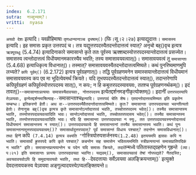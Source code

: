 ```yaml
---
index:  6.2.171
sutra:  नञ्सुभ्याम्?।
vritti:  nyasa
---
```


`अयवो देशः` इत्यादि। यवव्रीहिमाषाः `तृणधान्यानाञ्च द्व्यषाम्()` (फि।सू।२।२७) इत्याद्युदात्तः। 
`समासस्य` इत्यादि। इह समासः प्रकृत उत्तरपदं च। तत्र यद्युत्तरपदस्यैतदन्तोदात्तत्वं स्यात्? अनृचो बह्()वृच इत्यत्र `ऋक्पूरब्धूः` (5.4.74) इत्यादिनाकारे समासान्ते कृते ततः पूर्वस्य ऋक्शब्दस्योत्तरपदस्यान्तोदात्तत्वं प्रसज्येत। समासस्य त्वन्तोदात्तत्वं विधीयमानमकारस्यैव भवति; तस्य समासावयवत्वात्()। समासावयवत्वं तु `समासान्ताः` (5.4.68) इत्याधिकृत्य विधानात्()। तस्मात्? समासावयवस्यैतदन्तोदात्तत्वमिष्यते। कथं पुनरिष्यमाणमुपि लभ्यते? `कपि पूर्वम्()` (6.2.172) इत्यत्र पूर्वग्रहणात्()। तद्धि पूर्वग्रहणमनेन समास्सयान्तोदात्तत्वं विधीयमानं समासावयवस्य कप एव मा भूदित्येवमर्थं क्रियते। यदि तूभयपदस्यैतदन्तोदात्तत्वं स्यात्(), तदान्तरेणापि कपिपूर्वग्रहणं कपिपूर्वस्योत्तरपदस्य सात्(), न कपः; न हि कबुत्तरपदस्यावयवः, ततश्च पूर्वग्रहणनर्थकम्()। इदं तावत्()--`समासान्ताःप्रत्ययाः समासस्यैवावयवाः, नोत्तरपदस्य` इत्येतद्दर्शनमङ्गीकृत्योक्तम्()। इदानीं `उत्तरपदस्यापि तेऽवयवाः, इत्येतद्दर्शनमाश्रित्याह--`समासान्ताश्च` इत्यादि। उत्तरपदं चेति शेषः। एतदन्तोदात्तत्वमिष्यत इति प्रकृतेन सम्बन्धः। इतिकरणो हेतौ। अथ वा--उत्तरपदस्यैवैतदन्तोदात्तत्वमिष्यते। कुतः? समासान्ता उत्तरपदावयवा भवन्तीत्यतो हेतोः। तेनानुचः बह्()वृच इत्यत्र कृते समासान्तेऽन्तोदात्तत्वं भवति, तच्चोत्तरपदस्य भवेत्()। तस्यैव समासान्तस्य भवति, तस्योत्तरपदावयवत्वादिति भावः। सान्तेऽन्तोदात्तत्वं भवति, तच्चोततरपदसय भवेत्()। तस्यैव समासान्तस्य भवति, तस्योत्तरपदावयवत्वादिति भावः। यदि हि समासान्ता उत्तरपदावयवा न स्युः, तत उत्तरपदावयवस्यन्तोदात्तत्वं विधीयमानं समासान्तस्य न स्यात्()। उत्तरपदावयवत्वे हि समासान्तानां तस्यैव समासान्तस्य भवति। कथं पुनः समासान्तानामुत्तरपदावयवत्वम्()? समासार्थादुत्तरपदात्? पूर्वं समासान्तं विधाय पश्चात्? तदन्तेन समासविधानात्()। तथा हि `न कपि` (7.4.14) इत्यत्र वक्ष्यति "`गोस्त्रियोरुपसर्जनस्य` (1.2.48) इतययमपि ह्यसवः कपि न भवति। समासार्थे ह्रुत्तरपदे कपि कृते पश्चात्? कबन्तेन सह समासेन भवितव्यममिति स्त्रीप्रत्ययान्तं समासप्रातिपदिकं न भवति" इति। समासान्तप्रत्ययान्तेन च पदेन यदि समासः क्रियते, तदा `तन्मध्ये पतितास्तद्ग्रहणेन गृह्रन्ते` (व्या।प।२१) इति समासान्तः प्रत्ययः उत्तरपदावयवा भवन्ति। यद्यवम्(), समासावयवत्वं तेषां नोपपद्यते? नैतदस्ति; अवयवावयवोऽपि हि समुदायावयवो भवति, तथा हि--`देवदत्तायाः सर्वेऽवयवा अलङ्क्रियन्ताम्()` इत्युक्ते देवदत्तावयकस्य येऽवयवा अङ्गुल्यादयस्येऽप्यलङ्क्तियन्ते॥
